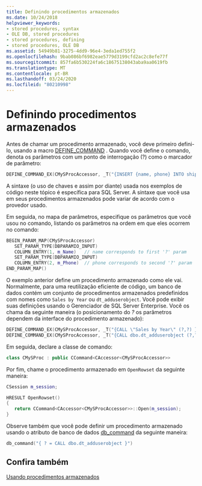 ```yaml
---
title: Definindo procedimentos armazenados
ms.date: 10/24/2018
helpviewer_keywords:
- stored procedures, syntax
- OLE DB, stored procedures
- stored procedures, defining
- stored procedures, OLE DB
ms.assetid: 54949b81-3275-4dd9-96e4-3eda1ed755f2
ms.openlocfilehash: 9bab086bf6982eae5779d3199cfd2ac2c8efe77f
ms.sourcegitcommit: 857fa6b530224fa6c18675138043aba9aa0619fb
ms.translationtype: MT
ms.contentlocale: pt-BR
ms.lasthandoff: 03/24/2020
ms.locfileid: "80210998"
---
```

# <a name="defining-stored-procedures"></a>Definindo procedimentos armazenados

Antes de chamar um procedimento armazenado, você deve primeiro defini-lo, usando a macro [DEFINE_COMMAND](../../data/oledb/define-command.md) . Quando você define o comando, denota os parâmetros com um ponto de interrogação (?) como o marcador de parâmetro:

```cpp
DEFINE_COMMAND_EX(CMySProcAccessor, _T("{INSERT {name, phone} INTO shippers (?,?)}"))
```

A sintaxe (o uso de chaves e assim por diante) usada nos exemplos de código neste tópico é específica para SQL Server. A sintaxe que você usa em seus procedimentos armazenados pode variar de acordo com o provedor usado.

Em seguida, no mapa de parâmetros, especifique os parâmetros que você usou no comando, listando os parâmetros na ordem em que eles ocorrem no comando:

```cpp
BEGIN_PARAM_MAP(CMySProcAccessor)
   SET_PARAM_TYPE(DBPARAMIO_INPUT)
   COLUMN_ENTRY(1, m_Name)   // name corresponds to first '?' param
   SET_PARAM_TYPE(DBPARAMIO_INPUT)
   COLUMN_ENTRY(2, m_Phone)  // phone corresponds to second '?' param
END_PARAM_MAP()
```

O exemplo anterior define um procedimento armazenado como ele vai. Normalmente, para uma reutilização eficiente de código, um banco de dados contém um conjunto de procedimentos armazenados predefinidos com nomes como `Sales by Year` ou `dt_adduserobject`. Você pode exibir suas definições usando o Gerenciador de SQL Server Enterprise. Você os chama da seguinte maneira (o posicionamento do *?* os parâmetros dependem da interface do procedimento armazenado):

```cpp
DEFINE_COMMAND_EX(CMySProcAccessor, _T("{CALL \"Sales by Year\" (?,?) }"))
DEFINE_COMMAND_EX(CMySProcAccessor, _T("{CALL dbo.dt_adduserobject (?,?) }"))
```

Em seguida, declare a classe de comando:

```cpp
class CMySProc : public CCommand<CAccessor<CMySProcAccessor>>
```

Por fim, chame o procedimento armazenado em `OpenRowset` da seguinte maneira:

```cpp
CSession m_session;

HRESULT OpenRowset()
{
   return CCommand<CAccessor<CMySProcAccessor>>::Open(m_session);
}
```

Observe também que você pode definir um procedimento armazenado usando o atributo de banco de dados [db_command](../../windows/db-command.md) da seguinte maneira:

```cpp
db_command("{ ? = CALL dbo.dt_adduserobject }")
```

## <a name="see-also"></a>Confira também

[Usando procedimentos armazenados](../../data/oledb/using-stored-procedures.md)
